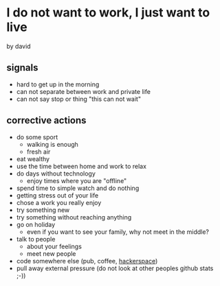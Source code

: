 # I do not want to work, I just want to live

by david

## signals

* hard to get up in the morning
* can not separate between work and private life
* can not say stop or thing "this can not wait"

## corrective actions

* do some sport 
    * walking is enough
    * fresh air
* eat wealthy
* use the time between home and work to relax
* do days without technology
    * enjoy times where you are "offline"
* spend time to simple watch and do nothing
* getting stress out of your life
* chose a work you really enjoy
* try something new
* try something without reaching anything
* go on holiday
    * even if you want to see your family, why not meet in the middle?
* talk to people
    * about your feelings
    * meet new people
* code somewhere else (pub, coffee, [hackerspace](https://en.wikipedia.org/wiki/Hackerspace))
* pull away external pressure (do not look at other peoples github stats ;-))
